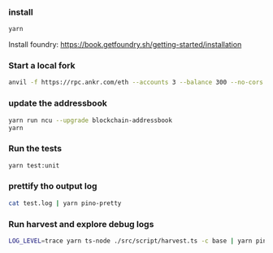 

### install
    
```bash
yarn
```

Install foundry: https://book.getfoundry.sh/getting-started/installation

### Start a local fork

```bash
anvil -f https://rpc.ankr.com/eth --accounts 3 --balance 300 --no-cors --block-time 10
```


### update the addressbook

```bash
yarn run ncu --upgrade blockchain-addressbook
yarn
```

### Run the tests

```bash
yarn test:unit
```

### prettify tho output log

```bash
cat test.log | yarn pino-pretty
```

### Run harvest and explore debug logs
    
```bash
LOG_LEVEL=trace yarn ts-node ./src/script/harvest.ts -c base | yarn pino-pretty > debug-pretty.log
```